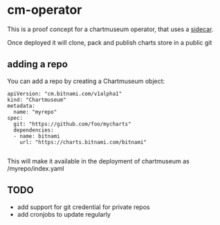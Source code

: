 # cm-operator

This is a proof concept for a chartmuseum operator, that uses a [sidecar](https://github.com/vtuson/cmsidecar).

Once deployed it will clone, pack and publish charts store in a public git

## adding a repo
You can add a repo by creating a Chartmuseum object:
```
apiVersion: "cm.bitnami.com/v1alpha1"
kind: "Chartmuseum"
metadata:
  name: "myrepo"
spec:
  git: "https://github.com/foo/mycharts"
  dependencies:
  - name: bitnami
    url: "https://charts.bitnami.com/bitnami"
    
```
This will make it available in the deployment of chartmuseum as /myrepo/index.yaml

## TODO
* add support for git credential for private repos
* add cronjobs to update regularly 
